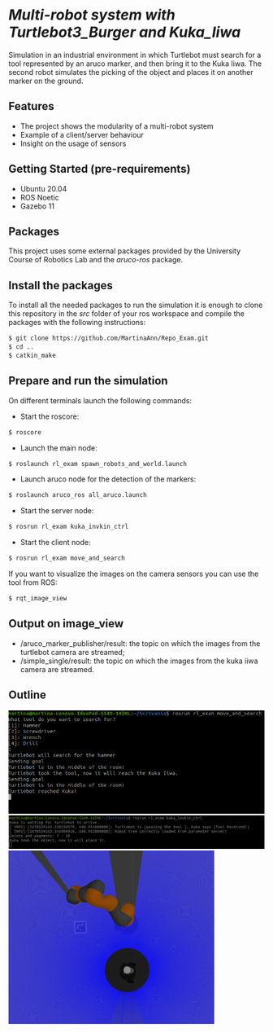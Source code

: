 # _Multi-robot system with Turtlebot3_Burger and Kuka_Iiwa_

Simulation in an industrial environment in which Turtlebot must search for a tool represented by an aruco marker, and then bring it to the Kuka Iiwa. The second robot simulates the picking of the object and places it on another marker on the ground.

## Features

- The project shows the modularity of a multi-robot system
- Example of a client/server behaviour
- Insight on the usage of sensors 

## Getting Started (pre-requirements)

- Ubuntu 20.04
- ROS Noetic
- Gazebo 11

## Packages

This project uses some external packages provided by the University Course of Robotics Lab and the _aruco-ros_ package. 

## Install the packages

To install all the needed packages to run the simulation it is enough to clone this repository in the _src_ folder of your ros workspace and compile the packages with the following instructions:

```sh
$ git clone https://github.com/MartinaAnn/Repo_Exam.git
$ cd ..
$ catkin_make
```
## Prepare and run the simulation

On different terminals launch the following commands:

- Start the roscore:

```sh
$ roscore
```

- Launch the main node:

```sh
$ roslaunch rl_exam spawn_robots_and_world.launch
```

- Launch aruco node for the detection of the markers:

```sh
$ roslaunch aruco_ros all_aruco.launch
```

- Start the server node:

```sh
$ rosrun rl_exam kuka_invkin_ctrl
```

- Start the client node: 

```sh
$ rosrun rl_exam move_and_search
```

If you want to visualize the images on the camera sensors you can use the tool from ROS:

```sh
$ rqt_image_view
```

## Output on image_view

- /aruco_marker_publisher/result: the topic on which the images from the turtlebot camera are streamed;
- /simple_single/result: the topic on which the images from the kuka iiwa camera are streamed.

## Outline

![Client terminal results](/Images_for_readme/finalturtle.png) 
![Server terminal results](/Images_for_readme/finalkuka.png) 
![Gazebo results](/Images_for_readme/final.png) 


